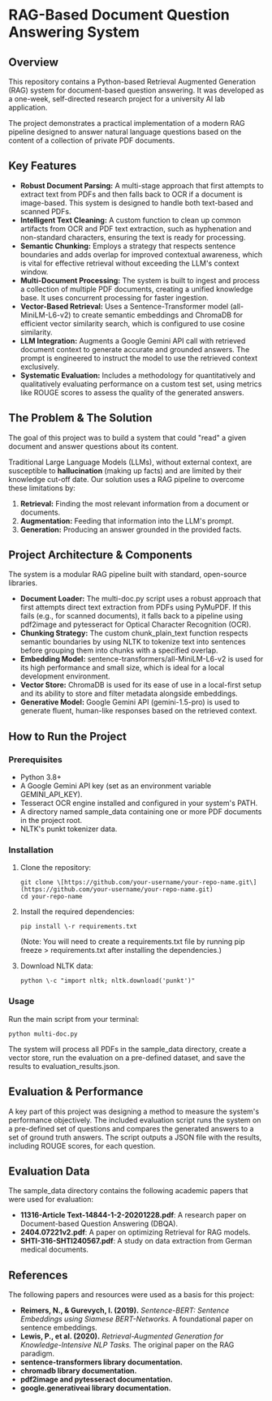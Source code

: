 # **RAG-Based Document Question Answering System**

## **Overview**

This repository contains a Python-based Retrieval Augmented Generation (RAG) system for document-based question answering. It was developed as a one-week, self-directed research project for a university AI lab application.

The project demonstrates a practical implementation of a modern RAG pipeline designed to answer natural language questions based on the content of a collection of private PDF documents.

## **Key Features**

* **Robust Document Parsing:** A multi-stage approach that first attempts to extract text from PDFs and then falls back to OCR if a document is image-based. This system is designed to handle both text-based and scanned PDFs.  
* **Intelligent Text Cleaning:** A custom function to clean up common artifacts from OCR and PDF text extraction, such as hyphenation and non-standard characters, ensuring the text is ready for processing.  
* **Semantic Chunking:** Employs a strategy that respects sentence boundaries and adds overlap for improved contextual awareness, which is vital for effective retrieval without exceeding the LLM's context window.  
* **Multi-Document Processing:** The system is built to ingest and process a collection of multiple PDF documents, creating a unified knowledge base. It uses concurrent processing for faster ingestion.  
* **Vector-Based Retrieval:** Uses a Sentence-Transformer model (all-MiniLM-L6-v2) to create semantic embeddings and ChromaDB for efficient vector similarity search, which is configured to use cosine similarity.  
* **LLM Integration:** Augments a Google Gemini API call with retrieved document context to generate accurate and grounded answers. The prompt is engineered to instruct the model to use the retrieved context exclusively.  
* **Systematic Evaluation:** Includes a methodology for quantitatively and qualitatively evaluating performance on a custom test set, using metrics like ROUGE scores to assess the quality of the generated answers.

## **The Problem & The Solution**

The goal of this project was to build a system that could "read" a given document and answer questions about its content.

Traditional Large Language Models (LLMs), without external context, are susceptible to **hallucination** (making up facts) and are limited by their knowledge cut-off date. Our solution uses a RAG pipeline to overcome these limitations by:

1. **Retrieval:** Finding the most relevant information from a document or documents.  
2. **Augmentation:** Feeding that information into the LLM's prompt.  
3. **Generation:** Producing an answer grounded in the provided facts.

## **Project Architecture & Components**

The system is a modular RAG pipeline built with standard, open-source libraries.

* **Document Loader:** The multi-doc.py script uses a robust approach that first attempts direct text extraction from PDFs using PyMuPDF. If this fails (e.g., for scanned documents), it falls back to a pipeline using pdf2image and pytesseract for Optical Character Recognition (OCR).  
* **Chunking Strategy:** The custom chunk\_plain\_text function respects semantic boundaries by using NLTK to tokenize text into sentences before grouping them into chunks with a specified overlap.  
* **Embedding Model:** sentence-transformers/all-MiniLM-L6-v2 is used for its high performance and small size, which is ideal for a local development environment.  
* **Vector Store:** ChromaDB is used for its ease of use in a local-first setup and its ability to store and filter metadata alongside embeddings.  
* **Generative Model:** Google Gemini API (gemini-1.5-pro) is used to generate fluent, human-like responses based on the retrieved context.

## **How to Run the Project**

### **Prerequisites**

* Python 3.8+  
* A Google Gemini API key (set as an environment variable GEMINI\_API\_KEY).  
* Tesseract OCR engine installed and configured in your system's PATH.  
* A directory named sample\_data containing one or more PDF documents in the project root.  
* NLTK's punkt tokenizer data.

### **Installation**

1. Clone the repository:
   ```
   git clone \[https://github.com/your-username/your-repo-name.git\](https://github.com/your-username/your-repo-name.git)  
   cd your-repo-name
   ```

2. Install the required dependencies:
   ```
   pip install \-r requirements.txt
   ```
   (Note: You will need to create a requirements.txt file by running pip freeze \> requirements.txt after installing the dependencies.)
   
4. Download NLTK data:
   ``` 
   python \-c "import nltk; nltk.download('punkt')"
   ```

### **Usage**

Run the main script from your terminal:
```
python multi-doc.py
```
The system will process all PDFs in the sample\_data directory, create a vector store, run the evaluation on a pre-defined dataset, and save the results to evaluation\_results.json.

## **Evaluation & Performance**

A key part of this project was designing a method to measure the system's performance objectively. The included evaluation script runs the system on a pre-defined set of questions and compares the generated answers to a set of ground truth answers. The script outputs a JSON file with the results, including ROUGE scores, for each question.

## **Evaluation Data**

The sample\_data directory contains the following academic papers that were used for evaluation:

* **11316-Article Text-14844-1-2-20201228.pdf**: A research paper on Document-based Question Answering (DBQA).  
* **2404.07221v2.pdf**: A paper on optimizing Retrieval for RAG models.  
* **SHTI-316-SHTI240567.pdf**: A study on data extraction from German medical documents.

## **References**

The following papers and resources were used as a basis for this project:

* **Reimers, N., & Gurevych, I. (2019).** *Sentence-BERT: Sentence Embeddings using Siamese BERT-Networks.* A foundational paper on sentence embeddings.  
* **Lewis, P., et al. (2020).** *Retrieval-Augmented Generation for Knowledge-Intensive NLP Tasks.* The original paper on the RAG paradigm.  
* **sentence-transformers library documentation.**  
* **chromadb library documentation.**  
* **pdf2image and pytesseract documentation.**  
* **google.generativeai library documentation.**

